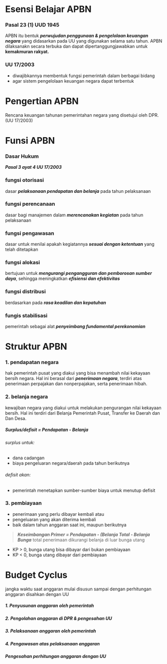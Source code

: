 # Esensi Belajar APBN
### Pasal 23 (1) UUD 1945
APBN itu bentuk ***perwujudan penggunaan & pengelolaan keuangan negara*** yang didasarkan pada UU yang digunakan selama satu tahun. APBN dilaksanakn secara terbuka dan dapat dipertanggungjawabkan untuk **kemakmuran rakyat.**

### UU 17/2003
- diwajibkannya membentuk fungsi pemerintah dalam berbagai bidang
- agar sistem pengelolaan keuangan negara dapat terbentuk


# Pengertian APBN
Rencana keuangan tahunan pemerintahan negara yang disetujui oleh DPR. (UU 17/2003)

# Funsi APBN
### Dasar Hukum
***Pasal 3 ayat 4 UU 17/2003***
### fungsi otorisasi
dasar ***pelaksanaan pendapatan dan belanja*** pada tahun pelaksanaan
### fungsi perencanaan
dasar bagi manajemen dalam ***merencanakan kegiatan*** pada tahun pelaksanaan
### fungsi pengawasan
dasar untuk menilai apakah kegiatannya ***sesuai dengan ketentuan*** yang telah ditetapkan
### fungsi alokasi
bertujuan untuk ***mengurangi pengangguran dan pemborosan sumber daya***, sehingga meningkatkan ***efisiensi dan efektivitas***
### fungsi distribusi
berdasarkan pada ***rasa keadilan dan kepatuhan***
### fungis stabilisasi
pemerintah sebagai alat ***penyeimbang fundamental perekonomian***

# Struktur APBN
### 1. pendapatan negara
hak pemerintah pusat yang diakui yang bisa menambah nilai kekayaan bersih negara. Hal ini berasal dari ***penerimaan negara***, terdiri atas penerimaan perpajakan dan nonperpajakan, serta penerimaan hibah.
### 2. belanja negara
kewajiban negara yang diakui untuk melakukan pengurangan nilai kekayaan bersih. Hal ini terdiri dari Belanja Pemerintah Pusat, Transfer ke Daerah dan Dan Desa.
##### Surplus/defisit = Pendapatan - Belanja
###### surplus untuk:
- dana cadangan
- biaya pengeluaran negara/daerah pada tahun berikutnya
###### defisit akan:
- pemerintah menetapkan sumber-sumber biaya untuk menutup defisit
### 3. pembiayaan
- penerimaan yang perlu dibayar kembali atau
- pengeluaran yang akan diterima kembali
- baik dalam tahun anggaran saat ini, maupun berikutnya

> ***Keseimbangan Primer = Pendapatan - (Belanja Total - Belanja Bunga***
> total penerimaan dikurangi belanja di luar bunga utang
- KP > 0, bunga utang bisa dibayar dari bukan pembiayaan
- KP < 0, bunga utang dibayar dari pembiayaan

# Budget Cyclus
jangka waktu saat anggaran mulai disusun sampai dengan perhitungan anggaran disahkan dengan UU

##### 1. Penyusunan anggaran oleh pemerintah
##### 2. Pengolahan anggaran di DPR & pengesahan UU
##### 3. Pelaksanaan anggaran oleh pemerintah
##### 4. Pengawasan atas pelaksanaan anggaran
##### Pengesahan perhitungan anggaran dengan UU
